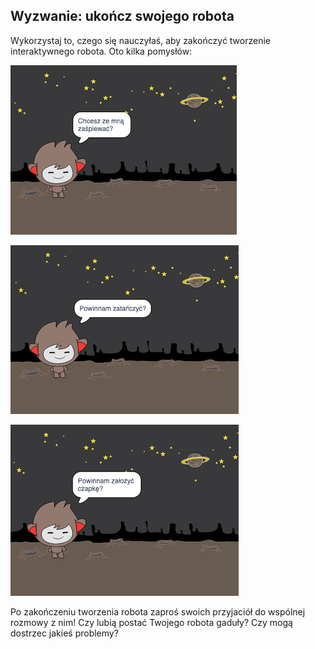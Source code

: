 ## Wyzwanie: ukończ swojego robota

Wykorzystaj to, czego się nauczyłaś, aby zakończyć tworzenie interaktywnego robota. Oto kilka pomysłów:

![Pomysły na robota](images/chatbot-ideas1.png)

![Pomysły na robota](images/chatbot-ideas2.png)

![Pomysły na robota](images/chatbot-ideas3.png)

Po zakończeniu tworzenia robota zaproś swoich przyjaciół do wspólnej rozmowy z nim! Czy lubią postać Twojego robota gaduły? Czy mogą dostrzec jakieś problemy?
